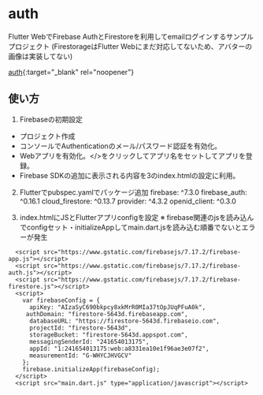 # auth

Flutter WebでFirebase AuthとFirestoreを利用してemailログインするサンプルプロジェクト
(FirestorageはFlutter Webにまだ対応してないため、アバターの画像は実装してない)

[auth](https://david3080.github.io/auth/build/web){:target="_blank" rel="noopener"}

## 使い方

1. Firebaseの初期設定
 - プロジェクト作成
 - コンソールでAuthenticationのメール/パスワード認証を有効化。
 - Webアプリを有効化。</>をクリックしてアプリ名をセットしてアプリを登録。
 - Firebase SDKの追加に表示される内容を3のindex.htmlの設定に利用。

2. Flutterでpubspec.yamlでパッケージ追加
  firebase: ^7.3.0
  firebase_auth: ^0.16.1
  cloud_firestore: ^0.13.7
  provider: ^4.3.2
  openid_client: ^0.3.0

3. index.htmlにJSとFlutterアプリconfigを設定
※ firebase関連のjsを読み込んでconfigセット・initializeAppしてmain.dart.jsを読み込む順番でないとエラーが発生

```
  <script src="https://www.gstatic.com/firebasejs/7.17.2/firebase-app.js"></script>
  <script src="https://www.gstatic.com/firebasejs/7.17.2/firebase-auth.js"></script>
  <script src="https://www.gstatic.com/firebasejs/7.17.2/firebase-firestore.js"></script>
  <script>
    var firebaseConfig = {
      apiKey: "AIzaSyC690bkpcy8xkMrR0MIa37tOpJUqPFuA0k",
     authDomain: "firestore-5643d.firebaseapp.com",
      databaseURL: "https://firestore-5643d.firebaseio.com",
      projectId: "firestore-5643d",
      storageBucket: "firestore-5643d.appspot.com",
      messagingSenderId: "241654013175",
      appId: "1:241654013175:web:a8331ea10e1f96ae3e07f2",
      measurementId: "G-WHYCJHVGCV"
    };
    firebase.initializeApp(firebaseConfig);
  </script>
  <script src="main.dart.js" type="application/javascript"></script>
```
